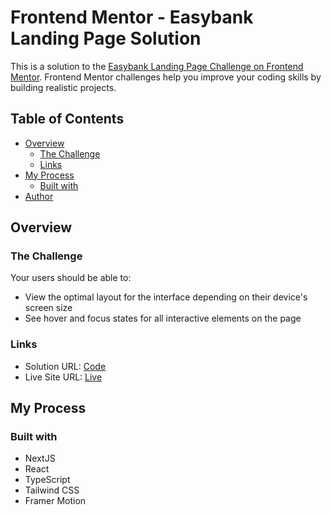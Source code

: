# Frontend Mentor - Easybank Landing Page Solution

This is a solution to the [Easybank Landing Page Challenge on Frontend Mentor](https://www.frontendmentor.io/challenges/easybank-landing-page-WaUhkoDN). Frontend Mentor challenges help you improve your coding skills by building realistic projects.

## Table of Contents

- [Overview](#overview)
  - [The Challenge](#the-challenge)
  - [Links](#links)
- [My Process](#my-process)
  - [Built with](#built-with)
- [Author](#author)

## Overview

### The Challenge

Your users should be able to:
- View the optimal layout for the interface depending on their device's screen size
- See hover and focus states for all interactive elements on the page

### Links

- Solution URL: [Code](https://github.com/aniru-dh21/Easybank-Landing-Page)
- Live Site URL: [Live](https://easybank-landing-page-nine-blond.vercel.app/)

## My Process

### Built with

- NextJS
- React
- TypeScript
- Tailwind CSS
- Framer Motion
